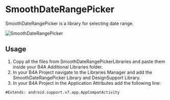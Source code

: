 # SmoothDateRangePicker

SmoothDateRangePicker is a library for selecting date range.

![SmoothDateRangePicker](https://i.imgur.com/yzQehTj.png)


## Usage
1. Copy all the files from SmoothDateRangePickerLibraries and paste them inside your B4A Additional Libraries folder.
2. In your B4A Project navigate to the Libraries Manager and add the SmoothDateRangePicker Library and DesignSupport Library.
3. In your B4A Project in the Application Attributes add the following line:
```
#Extends: android.support.v7.app.AppCompatActivity
```
